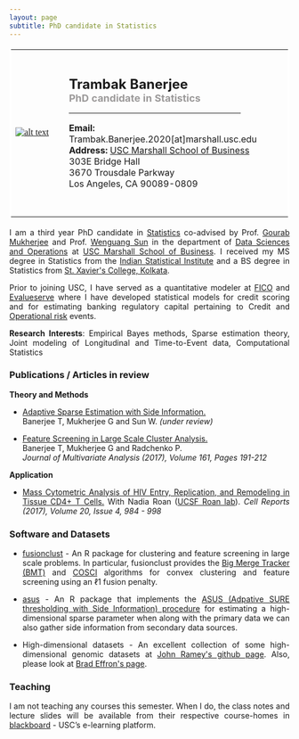 ```yaml
--- 
layout: page
subtitle: PhD candidate in Statistics
---
```

<style>
body {
text-align: justify}
</style>
<table bordercolor="#ffffff">
<tbody>
<tr>
<td style="width:220px;height:300px">
<font color="#0b5394" face="georgia, serif"><a href="IMGLINKTARGET"><img alt="alt text" height="HEIGHTpx" src="" width="WIDTHpx"></a>&nbsp;</font></td>
<td align="left" style="width:505px;height:300px">
   <p><font size="5"><b>Trambak Banerjee</b></font><br>
      <font color="#9b9999" size="4"><b>PhD candidate in Statistics</b></font><br>
   <hr width = "80%" margin-left:0 align="left" border="1px" color = "918f8f"></p>
<p><font size="3"><b>Email:</b> Trambak.Banerjee.2020[at]marshall.usc.edu</font><br>
<font size="3"><b>Address:</b> 
<a href="http://www.marshall.usc.edu/" target="_blank">USC Marshall School of Business</a><br>
303E Bridge Hall<br>
3670 Trousdale Parkway<br>
Los Angeles, CA 90089-0809</font></p>
</td>
</tr>
</tbody>
</table>

I am a third year PhD candidate in [Statistics](http://www-bcf.usc.edu/~gareth/StatGroup/) co-advised by Prof. [Gourab Mukherjee](https://gmukherjee.github.io/) and Prof. [Wenguang Sun](http://www-bcf.usc.edu/~wenguans/) in the department of [Data Sciences and Operations](https://www.marshall.usc.edu/departments/data-sciences-and-operations) at [USC Marshall School of Business](https://www.marshall.usc.edu/). I received my MS degree in Statistics from the [Indian Statistical Institute](http://www.isical.ac.in/) and a BS degree in Statistics from [St. Xavier's College, Kolkata](http://www.sxccal.edu/departments/BScStatistics/BScStatistics.htm).

Prior to joining USC, I have served as a quantitative modeler at [FICO](http://www.fico.com) and [Evalueserve](http://www.evalueserve.com) where I have developed statistical models for credit scoring and for estimating banking regulatory capital pertaining to Credit and [Operational risk](https://arxiv.org/pdf/1303.2910.pdf) events. 

__Research Interests__: Empirical Bayes methods, Sparse estimation theory, Joint modeling of Longitudinal and Time-to-Event data, Computational Statistics

### Publications / Articles in review
__Theory and Methods__

- [Adaptive Sparse Estimation with Side Information.](http://www-bcf.usc.edu/~wenguans/Papers/ASUS.pdf)             
   Banerjee T, Mukherjee G and Sun W. _(under review)_

- [Feature Screening in Large Scale Cluster Analysis.](https://doi.org/10.1016/j.jmva.2017.08.001)                    
   Banerjee T, Mukherjee G and Radchenko P.                                 
   _Journal of Multivariate Analysis (2017), Volume 161, Pages 191-212_ 

__Application__

- [Mass Cytometric Analysis of HIV Entry, Replication, and Remodeling in Tissue CD4+ T Cells.](https://www.ncbi.nlm.nih.gov/pubmed/28746881) 
With Nadia Roan ([UCSF Roan lab](https://roanlab.ucsf.edu/)). _Cell Reports (2017), Volume 20, Issue 4, 984 - 998_

### Software and Datasets

- [fusionclust](https://github.com/trambakbanerjee/fusionclust#fusionclust) - An R package for clustering and feature screening in large scale problems. In particular, fusionclust provides the [Big Merge Tracker (BMT)](http://onlinelibrary.wiley.com/doi/10.1111/rssb.12226/abstract) and [COSCI](http://www.sciencedirect.com/science/article/pii/S0047259X17300271) algorithms for convex clustering and feature screening using an ℓ1 fusion penalty.

- [asus](https://github.com/trambakbanerjee/asus#asus) - An R package that implements the [ASUS (Adpative SURE thresholding with Side Information) procedure](http://www-bcf.usc.edu/~wenguans/Papers/ASUS.pdf) for estimating a high-dimensional sparse parameter when along with the primary data we can also gather side information from secondary data sources.

- High-dimensional datasets - An excellent collection of some high-dimensional genomic datasets at [John Ramey's github page](https://github.com/ramhiser/datamicroarray#datamicroarray). Also, please look at [Brad Effron's page](http://statweb.stanford.edu/~ckirby/brad/LSI/datasets-and-programs/datasets.html).

### Teaching
I am not teaching any courses this semester. When I do, the class notes and lecture slides will be available from their respective course-homes in [blackboard](https://blackboard.usc.edu) - USC’s e-learning platform.




